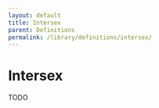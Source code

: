 ```yaml
---
layout: default
title: Intersex
parent: Definitions
permalink: /library/definitions/intersex/
---
```


# Intersex

TODO
